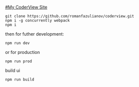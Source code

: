[#My CoderView Site](http://www.coderview.ru)

    git clone https://github.com/romanfazulianov/coderview.git
    npm i -g concurrently webpack
    npm i

then for futher development:

    npm run dev

or for production

    npm run prod

build ui

    npm run build